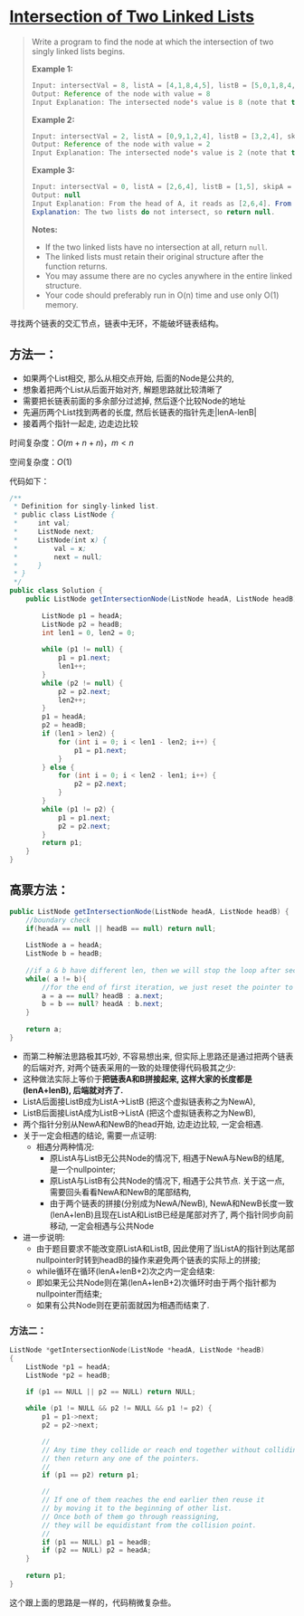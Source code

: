 # [Intersection of Two Linked Lists][1]

> Write a program to find the node at which the intersection of two singly linked lists begins.
>
> **Example 1:**
>
> ```java
> Input: intersectVal = 8, listA = [4,1,8,4,5], listB = [5,0,1,8,4,5], skipA = 2, skipB = 3
> Output: Reference of the node with value = 8
> Input Explanation: The intersected node's value is 8 (note that this must not be 0 if the two lists intersect). From the head of A, it reads as [4,1,8,4,5]. From the head of B, it reads as [5,0,1,8,4,5]. There are 2 nodes before the intersected node in A; There are 3 nodes before the intersected node in B.
> ```
>
> **Example 2:**
>
> ```java
> Input: intersectVal = 2, listA = [0,9,1,2,4], listB = [3,2,4], skipA = 3, skipB = 1
> Output: Reference of the node with value = 2
> Input Explanation: The intersected node's value is 2 (note that this must not be 0 if the two lists intersect). From the head of A, it reads as [0,9,1,2,4]. From the head of B, it reads as [3,2,4]. There are 3 nodes before the intersected node in A; There are 1 node before the intersected node in B.
> ```
>
> **Example 3:**
>
> ```java
> Input: intersectVal = 0, listA = [2,6,4], listB = [1,5], skipA = 3, skipB = 2
> Output: null
> Input Explanation: From the head of A, it reads as [2,6,4]. From the head of B, it reads as [1,5]. Since the two lists do not intersect, intersectVal must be 0, while skipA and skipB can be arbitrary values.
> Explanation: The two lists do not intersect, so return null.
> ```
>
> **Notes:**
>
> - If the two linked lists have no intersection at all, return `null`.
> - The linked lists must retain their original structure after the function returns.
> - You may assume there are no cycles anywhere in the entire linked structure.
> - Your code should preferably run in O(n) time and use only O(1) memory.



寻找两个链表的交汇节点，链表中无环，不能破坏链表结构。

## 方法一：

- 如果两个List相交, 那么从相交点开始, 后面的Node是公共的,
- 想象着把两个List从后面开始对齐, 解题思路就比较清晰了
- 需要把长链表前面的多余部分过滤掉, 然后逐个比较Node的地址
- 先遍历两个List找到两者的长度, 然后长链表的指针先走|lenA-lenB|
- 接着两个指针一起走, 边走边比较

时间复杂度：$O(m + n + n) ， m<n$

空间复杂度：$O(1)$

代码如下：

```java
/**
 * Definition for singly-linked list.
 * public class ListNode {
 *     int val;
 *     ListNode next;
 *     ListNode(int x) {
 *         val = x;
 *         next = null;
 *     }
 * }
 */
public class Solution {
    public ListNode getIntersectionNode(ListNode headA, ListNode headB) {
        
        ListNode p1 = headA;
        ListNode p2 = headB;
        int len1 = 0, len2 = 0;
        
        while (p1 != null) {
            p1 = p1.next;
            len1++;
        }
        while (p2 != null) {
            p2 = p2.next;
            len2++;
        }
        p1 = headA;
        p2 = headB;
        if (len1 > len2) {
            for (int i = 0; i < len1 - len2; i++) {
                p1 = p1.next;
            }
        } else {
            for (int i = 0; i < len2 - len1; i++) {
                p2 = p2.next;
            }
        }
        while (p1 != p2) {
            p1 = p1.next;
            p2 = p2.next;
        }
        return p1;
    }
}
```



## 高票方法：

```java
public ListNode getIntersectionNode(ListNode headA, ListNode headB) {
    //boundary check
    if(headA == null || headB == null) return null;
    
    ListNode a = headA;
    ListNode b = headB;
    
    //if a & b have different len, then we will stop the loop after second iteration
    while( a != b){
    	//for the end of first iteration, we just reset the pointer to the head of another linkedlist
        a = a == null? headB : a.next;
        b = b == null? headA : b.next;    
    }
    
    return a;
}
```

- 而第二种解法思路极其巧妙, 不容易想出来, 但实际上思路还是通过把两个链表的后端对齐, 对两个链表采用的一致的处理使得代码极其之少:
- 这种做法实际上等价于**把链表A和B拼接起来, 这样大家的长度都是(lenA+lenB), 后端就对齐了.**
- ListA后面接ListB成为ListA->ListB (把这个虚拟链表称之为NewA),
- ListB后面接ListA成为ListB->ListA (把这个虚拟链表称之为NewB),
- 两个指针分别从NewA和NewB的head开始, 边走边比较, 一定会相遇.
- 关于一定会相遇的结论, 需要一点证明:
  - 相遇分两种情况:
    - 原ListA与ListB无公共Node的情况下, 相遇于NewA与NewB的结尾, 是一个nullpointer;
    - 原ListA与ListB有公共Node的情况下, 相遇于公共节点. 关于这一点, 需要回头看看NewA和NewB的尾部结构,
    - 由于两个链表的拼接(分别成为NewA/NewB), NewA和NewB长度一致(lenA+lenB)且现在ListA和ListB已经是尾部对齐了, 两个指针同步向前移动, 一定会相遇与公共Node
- 进一步说明:
  - 由于题目要求不能改变原ListA和ListB, 因此使用了当ListA的指针到达尾部nullpointer时转到headB的操作来避免两个链表的实际上的拼接;
  - while循环在循环(lenA+lenB+2)次之内一定会结束:
  - 即如果无公共Node则在第(lenA+lenB+2)次循环时由于两个指针都为nullpointer而结束;
  - 如果有公共Node则在更前面就因为相遇而结束了.

### 方法二：

```c++
ListNode *getIntersectionNode(ListNode *headA, ListNode *headB) 
{
    ListNode *p1 = headA;
    ListNode *p2 = headB;
        
    if (p1 == NULL || p2 == NULL) return NULL;

    while (p1 != NULL && p2 != NULL && p1 != p2) {
        p1 = p1->next;
        p2 = p2->next;

        //
        // Any time they collide or reach end together without colliding 
        // then return any one of the pointers.
        //
        if (p1 == p2) return p1;

        //
        // If one of them reaches the end earlier then reuse it 
        // by moving it to the beginning of other list.
        // Once both of them go through reassigning, 
        // they will be equidistant from the collision point.
        //
        if (p1 == NULL) p1 = headB;
        if (p2 == NULL) p2 = headA;
    }
        
    return p1;
}
```

这个跟上面的思路是一样的，代码稍微复杂些。





[1]: https://leetcode.com/problems/intersection-of-two-linked-lists/